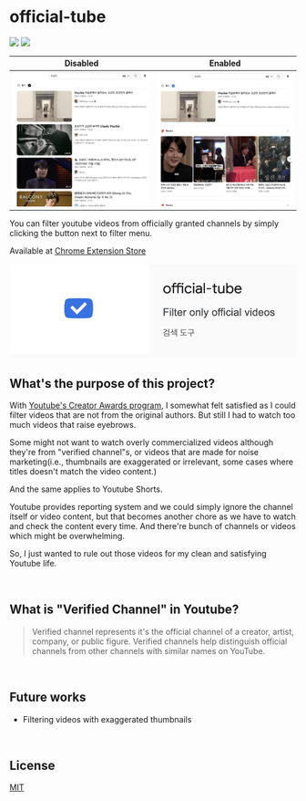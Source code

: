 # official-tube

![](https://img.shields.io/chrome-web-store/v/jpcgmkbacpieccbkpkcdejiinbcgnnnf) ![](https://img.shields.io/github/license/SeiwonPark/official-tube)

|Disabled|Enabled|
|:-:|:-:|
|<img width="400" src="./images/disabled-snapshot.png" alt="disabled-snapshot" />|<img width="400" src="./images/enabled-snapshot.png" alt="enabled-snapshot" />|

You can filter youtube videos from officially granted channels by simply clicking the button next to filter menu.

Available at [Chrome Extension Store](https://chrome.google.com/webstore/detail/official-tube/jpcgmkbacpieccbkpkcdejiinbcgnnnf)

<a href="https://chrome.google.com/webstore/detail/official-tube/jpcgmkbacpieccbkpkcdejiinbcgnnnf">
<img width="600" src="./images/chrome-extension-market.png" alt="chrome-extension-market" />
</a>

<br/>   

## What's the purpose of this project?
With [Youtube's Creator Awards program](https://support.google.com/youtube/answer/7682560#zippy=%2Celigibility-criteria%2Credeem-a-youtube-creator-award%2Cshipping-and-delivery), I somewhat felt satisfied as I could filter videos that are not from the original authors. But still I had to watch too much videos that raise eyebrows.

Some might not want to watch overly commercialized videos although they're from "verified channel"s, or videos that are made for noise marketing(i.e., thumbnails are exaggerated or irrelevant, some cases where titles doesn't match the video content.)

And the same applies to Youtube Shorts.

Youtube provides reporting system and we could simply ignore the channel itself or video content, but that becomes another chore as we have to watch and check the content every time. And there're bunch of channels or videos which might be overwhelming.

So, I just wanted to rule out those videos for my clean and satisfying Youtube life.

<br/>   

## What is "Verified Channel" in Youtube?
> Verified channel represents it's the official channel of a creator, artist, company, or public figure. Verified channels help distinguish official channels from other channels with similar names on YouTube.

<br/>   

## Future works
- Filtering videos with exaggerated thumbnails

<br/>   

## License
[MIT](./LICENSE)